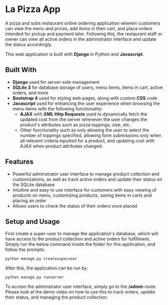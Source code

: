 # La Pizza App

A pizza and subs restaurant online ordering application wherein customers can view the menu and prices, add items in their cart, and place orders intended for pickup and payment later. Following this, the restaurant staff or owner can view all active orders in the adminstrator interface and update the status accordingly. 

This web application is built with **Django** in Python and **Javascript**.

## Built With
* **Django** used for server-side management
* **SQLite 3** for database storage of users, menu items, items in cart, active orders, and more
* **Bootstrap 4** used for styling web pages, along with custom **CSS** code
* **Javascript** used for enhancing the user experience when browsing the menu items with the following functionality:
  * **AJAX** with **XML Http Requests** used to dynamically fetch the updated cost from the server whenever the user changes the product's attributes such as pizza toppings, size, etc.
  * Other functionality such as only allowing the user to select the number of toppings specified, allowing form submissions only when all relevent criteria inputted for a product, and updating cost with AJAX when product attributes changed.

## Features
* Powerful adminstrator user interface to manage product collection and customizations, as well as track active orders and update their status on the SQLite database
* Intuitive and easy to use interface for customers with easy viewing of products on menu, customizing products, saving items in carts and placing an order
* Allows users to check the status of their orders once placed

## Setup and Usage
First create a super-user to manage the application's database, which will have access to the product collection and active orders for fulfillment. Simply run the below command inside the folder for this application, and follow the prompts:

    python manage.py createsuperuser

After this, the application can be run by:

    python manage.py runserver

To access the adminstrator user interface, simply go to the **/admin** route. Please look at the demo video on how to use this to track orders, update their status, and managing the product collection.
